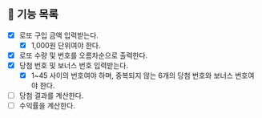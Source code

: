 ## 📝 기능 목록

- [x] 로또 구입 금액 입력받는다.
  - [x] 1,000원 단위여야 한다. 
- [x] 로또 수량 및 번호를 오름차순으로 출력한다.
- [x] 당첨 번호 및 보너스 번호 입력받는다.
  - [x] 1~45 사이의 번호여야 하며, 중복되지 않는 6개의 당첨 번호와 보너스 번호여야 한다.
- [ ] 당첨 결과를 계산한다. 
- [ ] 수익률을 계산한다.
